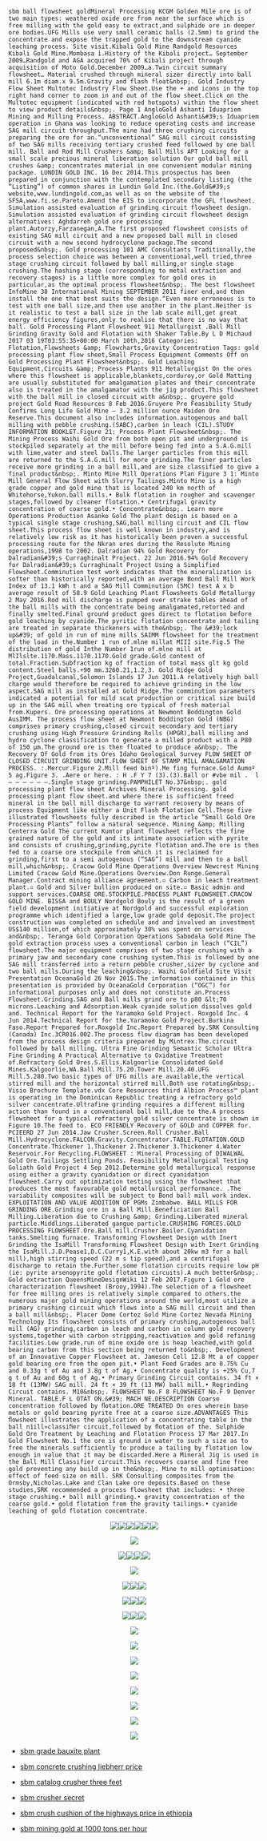 
```
sbm ball flowsheet goldMineral Processing KCGM Golden Mile ore is of two main types: weathered oxide ore from near the surface which is free milling with the gold easy to extract,and sulphide ore in deeper ore bodies.UFG Mills use very small ceramic balls (2.5mm) to grind the concentrate and expose the trapped gold to the downstream cyanide leaching process. Site visit.Kibali Gold Mine Randgold Resources Kibali Gold Mine.Mombasa ì.History of the Kibali project… September 2009…Randgold and AGA acquired 70% of Kibali project through acquisition of Moto Gold.December 2009…a.Twin circuit summary flowsheet… Material crushed through mineral sizer directly into ball mill 6.1m diam.x 9.5m.Gravity and flash float&nbsp;. Gold Industry Flow Sheet Multotec Industry Flow Sheet.Use the + and icons in the top right hand corner to zoom in and out of the flow sheet.Click on the Multotec equipment (indicated with red hotspots) within the flow sheet to view product details&nbsp;. Page 1 AngloGold Ashanti Iduapriem Mining and Milling Process. ABSTRACT.AngloGold Ashanti&#39;s Iduapriem operation in Ghana was looking to reduce operating costs and increase SAG mill circuit throughput.The mine had three crushing circuits preparing the ore for an.“unconventional” SAG mill circuit consisting of two SAG mills receiving tertiary crushed feed followed by one ball mill. Ball and Rod Mill Crushers &amp; Ball Mills APT Looking for a small scale precious mineral liberation solution Our gold ball mill crushes &amp; concentrates material in one convenient modular mining package. LUNDIN GOLD INC. 16 Dec 2014.This prospectus has been prepared in conjunction with the contemplated secondary listing (the “Listing”) of common shares in Lundin Gold Inc.(the.Gold&#39;s website,www.lundingold.com,as well as on the website of the SFSA,www.fi.se.Pareto.Amend the EIS to incorporate the GFL flowsheet. Simulation assisted evaluation of grinding circuit flowsheet design. Simulation assisted evaluation of grinding circuit flowsheet design alternatives: Aghdarreh gold ore processing plant.Autorzy,Farzanegan,A.The first proposed flowsheet consists of existing SAG mill circuit and a new proposed ball mill in closed circuit with a new second hydrocyclone package.The second proposed&nbsp;. Gold processing 101 AMC Consultants Traditionally,the process selection choice was between a conventional,well tried,three stage crushing circuit followed by ball milling,or single stage crushing.The hashing stage (corresponding to metal extraction and recovery stages) is a little more complex for gold ores in particular,as the optimal process flowsheet&nbsp;. The best flowsheet InfoMine 38 International Mining SEPTEMBER 2011 finer end,and then install the one that best suits the design.“Even more erroneous is to test with one ball size,and then use another in the plant.Neither is it realistic to test a ball size in the lab scale mill,get great energy efficiency figures,only to realise that there is no way that ball. Gold Processing Plant Flowsheet 911 Metallurgist .Ball Mill Grinding Gravity Gold and Flotation with Shaker Table.By L D Michaud 2017 03 19T03:55:35+00:00 March 10th,2016 Categories: Flotation,Flowsheets &amp; Flowcharts,Gravity Concentration Tags: gold processing plant flow sheet,Small Process Equipment Comments Off on Gold Processing Plant Flowsheet&nbsp;. Gold Leaching Equipment,Circuits &amp; Process Plants 911 Metallurgist On the ores where this flowsheet is applicable,blankets,corduroy,or Gold Matting are usually substituted for amalgamation plates and their concentrate also is treated in the amalgamator with the jig product.This flowsheet with the ball mill in closed circuit with a&nbsp;. gruyere gold project Gold Road Resources 8 Feb 2016.Gruyere Pre Feasibility Study Confirms Long Life Gold Mine — 3.2 million ounce Maiden Ore Reserve.This document also includes information.autogenous and ball milling with pebble crushing.(SABC),carbon in leach (CIL).STUDY INFORMATION BOOKLET.Figure 21: Process Plant Flowsheet&nbsp;. The Mining Process Waihi Gold Ore from both open pit and underground is stockpiled separately at the mill before being fed into a S.A.G.mill with lime,water and steel balls.The larger particles from this mill are returned to the S.A.G.mill for more grinding.The finer particles receive more grinding in a ball mill,and are size classified to give a final product&nbsp;. Minto Mine Mill Operations Plan Figure 3 1: Minto Mill General Flow Sheet with Slurry Tailings.Minto Mine is a high grade copper and gold mine that is located 240 km north of Whitehorse,Yukon.ball mills.• Bulk flotation in rougher and scavenger stages,followed by cleaner flotation.• Centrifugal gravity concentration of coarse gold.• Concentrate&nbsp;. Learn more Operations Production Asanko Gold The plant design is based on a typical single stage crushing,SAG,ball milling circuit and CIL flow sheet.This process flow sheet is well known in industry,and is relatively low risk as it has historically been proven a successful processing route for the Nkran ores during the Resolute Mining operations,1998 to 2002. Dalradian 94% Gold Recovery for Dalradian&#39;s Curraghinalt Project. 22 Jun 2016.94% Gold Recovery for Dalradian&#39;s Curraghinalt Project Using a Simplified Flowsheet.Comminution test work indicates that the mineralization is softer than historically reported,with an average Bond Ball Mill Work Index of 13.1 kWh t and a SAG Mill Comminution (SMC) test A x b average result of 58.9 Gold Leaching Plant Flowsheets Gold Metallurgy 2 May 2016.Rod mill discharge is pumped over strake tables ahead of the ball mills with the concentrate being amalgamated,retorted and finally smelted.Final ground product goes direct to flotation before gold leaching by cyanide.The pyritic flotation concentrate and tailing are treated in separate thickeners with the&nbsp;. The &#39;lock up&#39; of gold in run of mine mills SAIMM flowsheet for the treatment of the load in the.Number 1 run of.mlne millat MIII site.Fig.5 The distribution of gold Inthe Number 1run of.mlne mill at MlIlslte.1170.Mass.1170.1170.Gold grade.Gold content of total.Fraction.Subfraction kg of fraction of total mass glt kg gold content.Steel balls.+90 mm.3260.21,1.2,3. Gold Ridge Gold Project,Guadalcanal,Solomon Islands 17 Jun 2011.A relatively high ball charge would therefore be required to achieve grinding in the low aspect.SAG mill as installed at Gold Ridge.The comminution parameters indicated a potential for mild scat production or critical size build up in the SAG mill when treating ore typical of fresh material from.Kupers. Ore processing operations at Newmont Boddington Gold AusIMM. The process flow sheet at Newmont Boddington Gold (NBG) comprises primary crushing,closed circuit secondary and tertiary crushing using High Pressure Grinding Rolls (HPGR),ball milling and hydro cyclone classification to generate a milled product with a P80 of 150 µm.The ground ore is then floated to produce a&nbsp;. The Recovery Of Gold from its Ores Idaho Geological Survey FLOW SHEET OF CLOSED CIRCUIT GRINDING UNIT.FLOW SHEET OF STAMP MILL AMALGAMATION PROCESS. :.Mercur.Figure 2.Mill feed binº).Me fing furnace.Gold Aumoº 5 ag.Figure 3. .Aere or here. : H .F Y 7 (3).(3).Ball or #vbe mil .  l— — — — — —.5ingle stage grinding.PAMPHILET No.37&nbsp;. gold processing plant flow sheet Archives Mineral Processing. gold processing plant flow sheet.and where there is sufficient freed mineral in the ball mill discharge to warrant recovery by means of process Equipment like either a Unit Flash Flotation Cell.These five illustrated flowsheets fully described in the article “Small Gold Ore Processing Plants” follow a natural sequence. Mining &amp; Milling Centerra Gold The current Kumtor plant flowsheet reflects the fine grained nature of the gold and its intimate association with pyrite and consists of crushing,grinding,pyrite flotation and.The ore is then fed to a coarse ore stockpile from which it is reclaimed for grinding,first to a semi autogenous (“SAG”) mill and then to a ball mill,which&nbsp;. Cracow Gold Mine Operations Overview Newcrest Mining Limited Cracow Gold Mine.Operations Overview.Don Runge.General Manager.Contract mining alliance agreement.▫ Carbon in leach treatment plant.▫ Gold and Silver bullion produced on site.▫ Basic admin and support services.COARSE ORE.STOCKPILE.PROCESS PLANT FLOWSHEET.CRACOW GOLD MINE. BISSA and BOULY Nordgold Bouly is the result of a green field development initiative at Nordgold and successful exploration programme which identified a large,low grade gold deposit.The project construction was completed on schedule and and involved an investment US$140 million,of which approximately 30% was spent on services and&nbsp;. Teranga Gold Corporation Operations Sabodala Gold Mine The gold extraction process uses a conventional carbon in leach (“CIL”) flowsheet.The major equipment comprises of two stage crushing with a primary jaw and secondary cone crushing system.This is followed by one SAG mill transferred into a return pebble crusher,sizer by cyclone and two ball mills.During the leaching&nbsp;. Waihi Goldfield Site Visit Presentation OceanaGold 26 Nov 2015.The information contained in this presentation is provided by OceanaGold Corporation (“OGC”) for informational purposes only and does not constitute an.Process Flowsheet.Grinding.SAG and Ball mills grind ore to p80 &lt;70 microns.Leaching and Adsorption.Weak cyanide solution dissolves gold and. Technical Report for the Yaramoko Gold Project. Roxgold Inc. 4 Jun 2014.Technical Report for the.Yaramoko Gold Project.Burkina Faso.Report Prepared for.Roxgold Inc.Report Prepared by.SRK Consulting (Canada) Inc.3CR016.002.The process flow diagram has been developed from the process design criteria prepared by Mintrex.The.circuit followed by ball milling. Ultra Fine Grinding Semantic Scholar Ultra Fine Grinding A Practical Alternative to Oxidative Treatment of.Refractory Gold Ores.S.Ellis.Kalgoorlie Consolidated Gold Mines.Kalgoorlie,WA.Ball Mill.75.20.Tower Mill.20.40.UFG Mill.5.280.Two basic types of UFG mills are available,the vertical stirred mill and the horizontal stirred mill.Both use rotating&nbsp;. Visio Brochure Template.vdx Core Resources third Albion Process™ plant is operating in the Dominican Republic treating a refractory gold silver concentrate.Ultrafine grinding requires a different milling action than found in a conventional ball mill,due to the.A process flowsheet for a typical refractory gold silver concentrate is shown in Figure 10.The feed to. ECO FRIENDLY Recovery of GOLD and COPPER for. PCIEERD 27 Jun 2014.Jaw Crusher.Screen.Roll Crusher.Ball Mill.Hydrocyclone.FALCON.Gravity.Concentrator.TABLE.FLOTATION.GOLD Concentrate.Thickener 1.Thickener 2.Thickener 3.Thickener 4.Water Reservoir.For Recycling.FLOWSHEET : Mineral Processing of DIWALWAL Gold Ore.Tailings Settling Ponds. Feasibility Metallurgical Testing Goliath Gold Project 4 Sep 2012.Determine gold metallurgical response using either a gravity cyanidation or direct cyanidation flowsheet.Carry out optimization testing using the flowsheet that produces the most favourable gold metallurgical performance. .The variability composites will be subject to Bond ball mill work index. EXPLOITATION AND VALUE ADDITION OF PGMs Zimbabwe. BALL MILLS FOR GRINDING ORE.Grinding ore in a Ball Mill.Beneficiation Ball Milling.Liberation due to Crushing &amp; Grinding.Liberated mineral particle.Middlings.Liberated gangue particle.CRUSHING FORCES.GOLD PROCESSING FLOWSHEET.Ore.Ball mill.Crusher.Boiler.Cyanidation tanks.Smelting furnace. Transforming Flowsheet Design with Inert Grinding the IsaMill Transforming Flowsheet Design with Inert Grinding the IsaMill.J.D.Pease1,D.C.Curry1,K.E.with about 20kw m3 for a ball mill),high stirring speed (22 m s tip speed),and a centrifugal discharge to retain the.Further,some flotation circuits require low pH (ie: pyrite arsenopyrite gold flotation circuits).A much better&nbsp;. Gold extraction QueensMineDesignWiki 12 Feb 2017.Figure 1 Gold ore characterization flowsheet (Brooy,1994).The selection of a flowsheet for free milling ores is relatively simple compared to others.the numerous major gold mining operations around the world,most utilize a primary crushing circuit which flows into a SAG mill circuit and then a ball mill&nbsp;. Placer Dome Cortez Gold Mine Cortez Nevada Mining Technology Its flowsheet consists of primary crushing,autogenous ball mill (AG) grinding,carbon in leach and carbon in column gold recovery systems,together with carbon stripping,reactivation and gold refining facilities.Low grade,run of mine oxide ore is heap leached,with gold bearing carbon from this section being returned to&nbsp;. Development of an Innovative Copper Flowsheet at. Jameson Cell 12.8 Mt a of copper gold bearing ore from the open pit.• Plant Feed Grades are 0.75% Cu and 0.33g t of Au and 3.8g t of Ag.• Concentrate quality is +25% Cu,7 g t of Au and 60g t of Ag.• Primary Grinding Circuit contains. 34 ft × 18 ft (13MW) SAG mill. 24 ft × 39 ft (13 MW) ball mill.• Regrinding Circuit contains. M10&nbsp;. FLOWSHEET No.F 8 FLOWSHEET No.F 9 Denver Mineral. TABLE.F L OTAT ON.&#39; MACH NE.DESCRIPTION Coarse concentration followed by ﬂotation.ORE TREATED On ores wherein base metals or gold bearing pyrite free at a coarse size.ADVANTAGES This ﬂowsheet illustrates the application of a concentrating table in the ball n1ill»classiﬁer circuit,followed by ﬂotation of the. Sulphide Gold Ore Treatment by Leaching and Flotation Process 17 Mar 2017.In Gold Flowsheet No.1 the ore is ground in water to such a size as to free the minerals sufficiently to produce a tailing by flotation low enough in value that it may be discarded.Here a Mineral Jig is used in the Ball Mill Classifier circuit.This recovers coarse and fine free gold preventing any build up in the&nbsp;. Mine to mill optimisation: effect of feed size on mill. SRK Consulting composites from the Ormsby,Nicholas.Lake and Clan Lake ore deposits.Based on these studies,SRK recommended a process flowsheet that includes: • three stage crushing.• ball mill grinding.• gravity concentration of the coarse gold.• gold flotation from the gravity tailings.• cyanide leaching of gold flotation concentrate. 
```

<div align="center">
  
<a rel="nofollow" href="https://m.shibang-china.com?f=github&k=sbm+ball+flowsheet+gold"><img src="https://static.shibang-china.com/en/l.png"></a><img src="https://static.shibang-china.com/en/hw.png"><a rel="nofollow" href="https://m.shibang-china.com/product/?f=github&k=sbm+ball+flowsheet+gold"><img src="https://static.shibang-china.com/en/p.png"></a><a rel="nofollow" href="https://m.shibang-china.com/cases/?f=github&k=sbm+ball+flowsheet+gold"><img src="https://static.shibang-china.com/en/c.png"></a><a rel="nofollow" href="https://m.shibang-china.com/news/?f=github&k=sbm+ball+flowsheet+gold"><img src="https://static.shibang-china.com/en/n.png"></a><a rel="nofollow" href="https://m.shibang-china.com?f=github&k=sbm+ball+flowsheet+gold"><img src="https://static.shibang-china.com/en/m.png"></a>

<a rel="nofollow" href="https://m.shibang-china.com/product/?f=github&k=sbm+ball+flowsheet+gold"><img src="https://static.shibang-china.com/en/b.jpg"></a>
  
<a rel="nofollow" href="https://m.shibang-china.com/solution-aggregate.html?f=github&k=sbm+ball+flowsheet+gold"><img src="https://static.shibang-china.com/en/a.jpg"></a><a rel="nofollow" href="https://m.shibang-china.com/solution-mine.html?f=github&k=sbm+ball+flowsheet+gold"><img src="https://static.shibang-china.com/en/m.jpg"></a><a rel="nofollow" href="https://m.shibang-china.com/solution-mill.html?f=github&k=sbm+ball+flowsheet+gold"><img src="https://static.shibang-china.com/en/g.jpg"></a><a rel="nofollow" href="https://m.shibang-china.com/solution-epc.html?f=github&k=sbm+ball+flowsheet+gold"><img src="https://static.shibang-china.com/en/e.jpg"></a>

<a rel="nofollow" href="https://m.shibang-china.com/product/?f=github&k=sbm+ball+flowsheet+gold"><img src="https://static.shibang-china.com/en/a-p.png"></a>

<a rel="nofollow" href="https://m.shibang-china.com/product/crusher/c6x.html?f=github&k=sbm+ball+flowsheet+gold"><img src="https://static.shibang-china.com/en/j.jpg"></a><a rel="nofollow" href="https://m.shibang-china.com/product/crusher/ci5x.html?f=github&k=sbm+ball+flowsheet+gold"><img src="https://static.shibang-china.com/en/i.jpg"></a><a rel="nofollow" href="https://m.shibang-china.com/product/crusher/hst.html?f=github&k=sbm+ball+flowsheet+gold"><img src="https://static.shibang-china.com/en/c.jpg"></a>

<a rel="nofollow" href="https://m.shibang-china.com/product/mill/mtw.html?f=github&k=sbm+ball+flowsheet+gold"><img src="https://static.shibang-china.com/en/mtw.jpg"></a><a rel="nofollow" href="https://m.shibang-china.com/product/mill/scm.html?f=github&k=sbm+ball+flowsheet+gold"><img src="https://static.shibang-china.com/en/scm.jpg"></a><a rel="nofollow" href="https://m.shibang-china.com/product/mill/lm.html?f=github&k=sbm+ball+flowsheet+gold"><img src="https://static.shibang-china.com/en/lm.jpg"></a>

<a rel="nofollow" href="https://m.shibang-china.com/product/sand/vsi6x.html?f=github&k=sbm+ball+flowsheet+gold"><img src="https://static.shibang-china.com/en/6x.jpg"></a><a rel="nofollow" href="https://m.shibang-china.com/product/sand/vu.html?f=github&k=sbm+ball+flowsheet+gold"><img src="https://static.shibang-china.com/en/vu.jpg"></a><a rel="nofollow" href="https://m.shibang-china.com/product/mobile/klun.html?f=github&k=sbm+ball+flowsheet+gold"><img src="https://static.shibang-china.com/en/k.jpg"></a>

<a rel="nofollow" href="https://m.shibang-china.com/cases/?f=github&k=sbm+ball+flowsheet+gold"><img src="https://static.shibang-china.com/en/case.png"></a>

<a rel="nofollow" href="https://m.shibang-china.com/cases/aggregate/202.html?f=github&k=sbm+ball+flowsheet+gold"><img src="https://static.shibang-china.com/en/c-1.jpg"></a>

<a rel="nofollow" href="https://m.shibang-china.com/cases/aggregate/203.html?f=github&k=sbm+ball+flowsheet+gold"><img src="https://static.shibang-china.com/en/c-2.jpg"></a>

<a rel="nofollow" href="https://m.shibang-china.com/cases/mill/123.html?f=github&k=sbm+ball+flowsheet+gold"><img src="https://static.shibang-china.com/en/c-3.jpg"></a>

<a rel="nofollow" href="https://m.shibang-china.com/contact_us.html?f=github&k=sbm+ball+flowsheet+gold"><img src="https://static.shibang-china.com/en/contact.png"></a>

<a rel="nofollow" href="https://swt.shibang-china.com/?f=github&k=sbm+ball+flowsheet+gold"><img src="https://static.shibang-china.com/en/chat.png"></a>

<a rel="nofollow" href="https://whatsapp.shibangsoft.com/WhatsApp.php?f=github&k=sbm+ball+flowsheet+gold"><img src="https://static.shibang-china.com/en/whatsapp.png"></a>

<a rel="nofollow" href="https://m.shibang-china.com/?f=github&k=sbm+ball+flowsheet+gold"><img src="https://static.shibang-china.com/en/website.png"></a>

</div>


* [sbm grade bauxite plant](sbm%20grade%20bauxite%20plant.md)

* [sbm concrete crushing liebherr price](sbm%20concrete%20crushing%20liebherr%20price.md)

* [sbm catalog crusher three feet](sbm%20catalog%20crusher%20three%20feet.md)

* [sbm crusher secret](sbm%20crusher%20secret.md)

* [sbm crush cushion of the highways price in ethiopia](sbm%20crush%20cushion%20of%20the%20highways%20price%20in%20ethiopia.md)

* [sbm mining gold at 1000 tons per hour](sbm%20mining%20gold%20at%201000%20tons%20per%20hour.md)